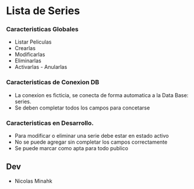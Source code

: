 # Lista de Series

### Caracteristicas Globales

-   Listar Peliculas
-   Crearlas
-   Modificarlas
-   Eliminarlas
-   Activarlas - Anularlas

### Caracteristicas de Conexion DB

-   La conexion es ficticia, se conecta de forma automatica a la Data Base: series.
-   Se deben completar todos los campos para concetarse

### Caracteristicas en Desarrollo.

-   Para modificar o eliminar una serie debe estar en estado activo
-   No se puede agregar sin completar los campos correctamente
-   Se puede marcar como apta para todo publico

## Dev

-   Nicolas Minahk
